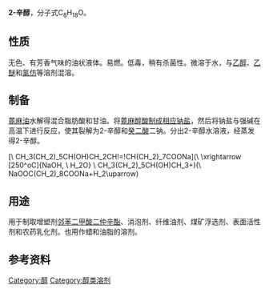 **2-辛醇**，分子式C<sub>8</sub>H<sub>18</sub>O。

## 性质

无色、有芳香气味的油状液体。易燃。低毒，稍有杀菌性。微溶于水，与[乙醇](../Page/乙醇.md "wikilink")、[乙醚](../Page/乙醚.md "wikilink")和[氯仿](../Page/氯仿.md "wikilink")等溶剂混溶。

## 制备

[蓖麻油](../Page/蓖麻油.md "wikilink")水解得混合脂肪酸和甘油。将[蓖麻醇酸制成相应钠盐](https://zh.wikipedia.org/wiki/蓖麻醇酸 "wikilink")，然后将钠盐与强碱在高温下进行反应，使其裂解为2-辛醇和[癸二酸](../Page/癸二酸.md "wikilink")二钠。分出2-辛醇水溶液，经蒸发得2-辛醇。

\[\ CH_3(CH_2)_5CH(OH)CH_2CH\!=\!CH(CH_2)_7COONa\]\(\ \xrightarrow [250^oC]{NaOH, \ H_2O} \ CH_3(CH_2)_5CH(OH)CH_3+\)\(\ NaOOC(CH_2)_8COONa+H_2\uparrow\)

## 用途

用于制取增塑剂[邻苯二甲酸二仲辛酯](https://zh.wikipedia.org/wiki/邻苯二甲酸二仲辛酯 "wikilink")、消泡剂、纤维油剂、煤矿浮选剂、表面活性剂和农药乳化剂。也用作蜡和油脂的溶剂。

## 参考资料

[Category:醇](https://zh.wikipedia.org/wiki/Category:醇 "wikilink") [Category:醇类溶剂](https://zh.wikipedia.org/wiki/Category:醇类溶剂 "wikilink")